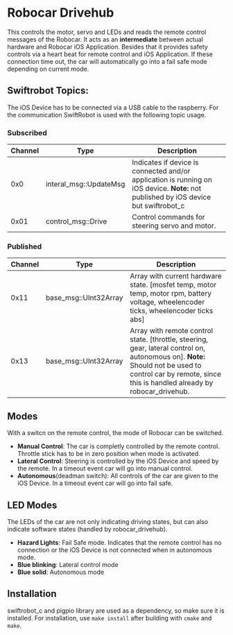 # Robocar Drivehub
This controls the motor, servo and LEDs and reads the remote control messages of the Robocar. It acts as an **intermediate** between actual hardware and Robocar iOS Application. Besides that it provides safety controls via a heart beat for remote control and iOS Application. If these connection time out, the car will automatically go into a fail safe mode depending on current mode. 

## Swiftrobot Topics:
The iOS Device has to be connected via a USB cable to the raspberry. For the communication SwiftRobot is used with the following topic usage.
### Subscribed
|Channel   	|Type   	| Description   	|
|---	    |---	|---	|
|0x0	    |interal_msg::UpdateMsg  	| Indicates if device is connected and/or application is running on iOS device. **Note:** not published by iOS device but swiftrobot_c|
|0x01   	|control_msg::Drive   	|Control commands for steering servo and motor.|

### Published
|Channel   	|Type   	| Description   	|
|---	    |---	|---	|
|0x11	    |base_msg::UInt32Array  	|Array with current hardware state. [mosfet temp, motor temp, motor rpm, battery voltage, wheelencoder ticks, wheelencoder ticks abs]|
|0x13   	|base_msg::UInt32Array   	|Array with remote control state. [throttle, steering, gear, lateral control on, autonomous on]. **Note:** Should not be used to control car by remote, since this is handled already by robocar_drivehub.|


## Modes
With a switcn on the remote control, the mode of Robocar can be switched.
- **Manual Control**: The car is completly controlled by the remote control. Throttle stick has to be in zero position when mode is activated.
- **Lateral Control**: Steering is controlled by the iOS Device and speed by the remote. In a timeout event car will go into manual control. 
- **Autonomous**(deadman switch): All controls of the car are given to the iOS Device. In a timeout event car will go into fail safe.

## LED Modes
The LEDs of the car are not only indicating driving states, but can also indicate software states (handled by robocar_drivehub).
- **Hazard Lights**: Fail Safe mode. Indicates that the remote control has no connection or the iOS Device is not connected when in autonomous mode.
- **Blue blinking**: Lateral control mode
- **Blue solid**: Autonomous mode

## Installation
swiftrobot_c and pigpio library are used as a dependency, so make sure it is installed.
For installation, use `make install` after building with `cmake` and `make`.


